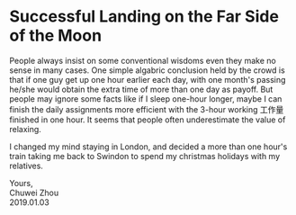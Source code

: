 # Successful Landing on the Far Side of the Moon                  
People always insist on some conventional wisdoms even they make no sense in many cases. One simple algabric conclusion held by the crowd is that if one guy get up one hour earlier each day, with one month's passing he/she would obtain the extra time of more than one day as payoff. But people may ignore some facts like if I sleep one-hour longer, maybe I can finish the daily assignments more efficient with the 3-hour working 工作量 finished in one hour. It seems that people often underestimate the value of relaxing.                 
 
            
I changed my mind staying in London, and decided a more than one hour's train taking me back to Swindon to spend my christmas holidays with my relatives.                        


Yours,          
Chuwei Zhou               
2019.01.03               

                          
                           



   
   
